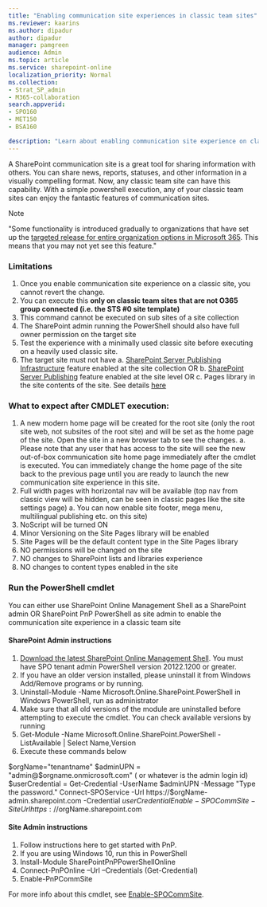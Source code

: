 ```yaml
---
title: "Enabling communication site experiences in classic team sites"
ms.reviewer: kaarins
ms.author: dipadur
author: dipadur
manager: pamgreen
audience: Admin
ms.topic: article
ms.service: sharepoint-online
localization_priority: Normal
ms.collection:  
- Strat_SP_admin
- M365-collaboration
search.appverid:
- SPO160
- MET150
- BSA160

description: "Learn about enabling communication site experience on classic team sites."
---
```


A SharePoint communication site is a great tool for sharing information with others. You can share news, reports, statuses, and other information in a visually compelling format. Now, any classic team site can have this capability. With a simple powershell execution, any of your classic team sites can enjoy the fantastic features of communication sites. 

> [!NOTE]
> "Some functionality is introduced gradually to organizations that have set up the [targeted release for entire organization options in Microsoft 365](https://support.office.com/en-us/article/3b3adfa4-1777-4ff0-b606-fb8732101f47). This means that you may not yet see this feature."


### Limitations

1.	Once you enable communication site experience on a classic site, you cannot revert the change.
2.	You can execute this **only on classic team sites that are not O365 group connected (i.e. the STS #0 site template)**
3.	This command cannot be executed on sub sites of a site collection
4.	The SharePoint admin running the PowerShell should also have full owner permission on the target site 
5.	Test the experience with a minimally used classic site before executing on a heavily used classic site.
6.	The target site must not have 
    a.	[SharePoint Server Publishing Infrastructure](https://support.microsoft.com/en-us/office/enable-publishing-features-479677a6-8b33-4ac7-907d-071c1c7e4518) feature enabled at the site collection OR
    b.	[SharePoint Server Publishing](https://support.microsoft.com/en-us/office/enable-publishing-features-479677a6-8b33-4ac7-907d-071c1c7e4518) feature enabled at the site level OR
    c.	Pages library in the site contents of the site. See details [here](https://support.microsoft.com/en-us/office/features-enabled-in-a-sharepoint-online-publishing-site-3ab3810c-3c2c-4361-9d0e-0cbe666ea0b0)

### What to expect after CMDLET execution:

1.	A new modern home page will be created for the root site (only the root site web, not subsites of the root site) and will be set as the home page of the site. Open the site in a new browser tab to see the changes.
    a. Please note that any user that has access to the site will see the new out-of-box communication site home page immediately after the cmdlet is executed. You can immediately change the home page of the site back to the previous page until you are ready to launch the new communication site experience in this site. 
2.	Full width pages with horizontal nav will be available (top nav from classic view will be hidden, can be seen in classic pages like the site settings page)
    a.	You can now enable site footer, mega menu, multilingual publishing etc. on this site)
3.	NoScript will be turned ON
4.	Minor Versioning on the Site Pages library will be enabled
5.	Site Pages will be the default content type in the Site Pages library
6.	NO permissions will be changed on the site
7.	NO changes to SharePoint lists and libraries experience
8.	NO changes to content types enabled in the site

### Run the PowerShell cmdlet

You can either use SharePoint Online Management Shell as a SharePoint admin OR SharePoint PnP PowerShell as site admin to enable the communication site experience in a classic team site

#### SharePoint Admin instructions

1. [Download the latest SharePoint Online Management Shell](https://go.microsoft.com/fwlink/p/?LinkId=255251). You must have  SPO tenant admin PowerShell version 20122.1200 or greater.
2. If you have an older version installed, please uninstall it from Windows Add/Remove programs or by running.
3. Uninstall-Module -Name Microsoft.Online.SharePoint.PowerShell in Windows PowerShell, run as administrator
4. Make sure that all old versions of the module are uninstalled before attempting to execute the cmdlet. You can check available versions by running 
5. Get-Module -Name Microsoft.Online.SharePoint.PowerShell -ListAvailable | Select Name,Version
6. Execute these commands below
 
$orgName="tenantname"
$adminUPN = "admin@$orgname.onmicrosoft.com" ( or whatever is the admin login id)
$userCredential = Get-Credential -UserName $adminUPN -Message "Type the password."
Connect-SPOService -Url https://$orgName-admin.sharepoint.com -Credential $userCredential
Enable-SPOCommSite -SiteUrl https://$orgName.sharepoint.com


#### Site Admin instructions

1.	Follow instructions here to get started with PnP.
2.	If you are using Windows 10, run this in PowerShell 
1.	Install-Module SharePointPnPPowerShellOnline
2.	Connect-PnPOnline –Url <Url of Targetsite> –Credentials (Get-Credential)
3.	Enable-PnPCommSite

For more info about this cmdlet, see [Enable-SPOCommSite](/powershell/module/sharepoint-online/Enable-SPOCommSite). 
